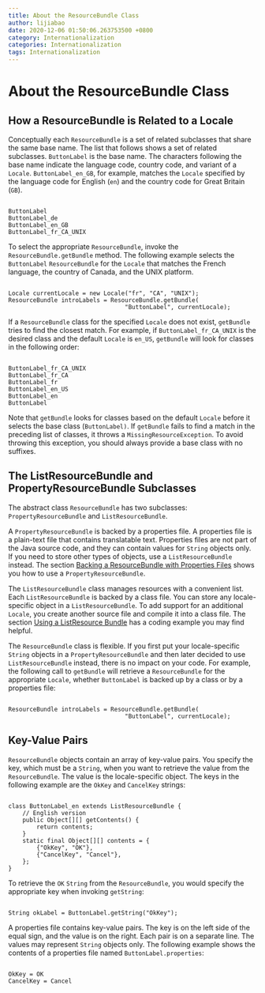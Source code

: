 ```yaml
---
title: About the ResourceBundle Class
author: lijiabao
date: 2020-12-06 01:50:06.263753500 +0800
category: Internationalization
categories: Internationalization
tags: Internationalization
---
```


# About the ResourceBundle Class

## How a ResourceBundle is Related to a Locale

Conceptually each `ResourceBundle` is a set of related subclasses that share the same base name. The list that follows shows a set of related subclasses. `ButtonLabel` is the base name. The characters following the base name indicate the language code, country code, and variant of a `Locale`. `ButtonLabel_en_GB`, for example, matches the `Locale` specified by the language code for English (`en`) and the country code for Great Britain (`GB`).

```

ButtonLabel
ButtonLabel_de
ButtonLabel_en_GB
ButtonLabel_fr_CA_UNIX

```

To select the appropriate `ResourceBundle`, invoke the `ResourceBundle.getBundle` method. The following example selects the `ButtonLabel` `ResourceBundle` for the `Locale` that matches the French language, the country of Canada, and the UNIX platform.

```

Locale currentLocale = new Locale("fr", "CA", "UNIX");
ResourceBundle introLabels = ResourceBundle.getBundle(
                                 "ButtonLabel", currentLocale);

```

If a `ResourceBundle` class for the specified `Locale` does not exist, `getBundle` tries to find the closest match. For example, if `ButtonLabel_fr_CA_UNIX` is the desired class and the default `Locale` is `en_US`, `getBundle` will look for classes in the following order:

```

ButtonLabel_fr_CA_UNIX
ButtonLabel_fr_CA
ButtonLabel_fr
ButtonLabel_en_US
ButtonLabel_en
ButtonLabel

```

Note that `getBundle` looks for classes based on the default `Locale` before it selects the base class (`ButtonLabel)`. If `getBundle` fails to find a match in the preceding list of classes, it throws a `MissingResourceException`. To avoid throwing this exception, you should always provide a base class with no suffixes.

## The ListResourceBundle and PropertyResourceBundle Subclasses

The abstract class `ResourceBundle` has two subclasses: `PropertyResourceBundle` and `ListResourceBundle`.

A `PropertyResourceBundle` is backed by a properties file. A properties file is a plain-text file that contains translatable text. Properties files are not part of the Java source code, and they can contain values for `String` objects only. If you need to store other types of objects, use a `ListResourceBundle` instead. The section [Backing a ResourceBundle with Properties Files](propfile.html) shows you how to use a `PropertyResourceBundle`.

The `ListResourceBundle` class manages resources with a convenient list. Each `ListResourceBundle` is backed by a class file. You can store any locale-specific object in a `ListResourceBundle`. To add support for an additional `Locale`, you create another source file and compile it into a class file. The section [Using a ListResource Bundle](list.html) has a coding example you may find helpful.

The `ResourceBundle` class is flexible. If you first put your locale-specific `String` objects in a `PropertyResourceBundle` and then later decided to use `ListResourceBundle` instead, there is no impact on your code. For example, the following call to `getBundle` will retrieve a `ResourceBundle` for the appropriate `Locale`, whether `ButtonLabel` is backed up by a class or by a properties file:

```

ResourceBundle introLabels = ResourceBundle.getBundle(
                                 "ButtonLabel", currentLocale);

```

## Key-Value Pairs

`ResourceBundle` objects contain an array of key-value pairs. You specify the key, which must be a `String`, when you want to retrieve the value from the `ResourceBundle`. The value is the locale-specific object. The keys in the following example are the `OkKey` and `CancelKey` strings:

```

class ButtonLabel_en extends ListResourceBundle {
    // English version
    public Object[][] getContents() {
        return contents;
    }
    static final Object[][] contents = {
        {"OkKey", "OK"},
        {"CancelKey", "Cancel"},
    };
}

```

To retrieve the `OK` `String` from the `ResourceBundle`, you would specify the appropriate key when invoking `getString`:

```

String okLabel = ButtonLabel.getString("OkKey");

```

A properties file contains key-value pairs. The key is on the left side of the equal sign, and the value is on the right. Each pair is on a separate line. The values may represent `String` objects only. The following example shows the contents of a properties file named `ButtonLabel.properties`:

```

OkKey = OK
CancelKey = Cancel

```
